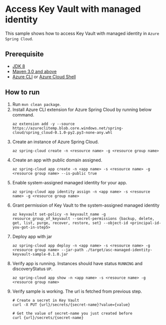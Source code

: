 # Access Key Vault with managed identity

This sample shows how to access Key Vault with managed identity in `Azure Spring Cloud`.

## Prerequisite

* [JDK 8](https://docs.microsoft.com/en-us/azure/java/jdk/java-jdk-install)
* [Maven 3.0 and above](http://maven.apache.org/install.html)
* [Azure CLI](https://docs.microsoft.com/en-us/cli/azure/install-azure-cli?view=azure-cli-latest) or [Azure Cloud Shell](https://docs.microsoft.com/en-us/azure/cloud-shell/overview)

## How to run 

1. Run `mvn clean package`.
2. Install Azure CLI extension for Azure Spring Cloud by running below command.
    ```
    az extension add -y --source https://azureclitemp.blob.core.windows.net/spring-cloud/spring_cloud-0.1.0-py2.py3-none-any.whl
    ```
3. Create an instance of Azure Spring Cloud.
    ```
    az spring-cloud create -n <resource name> -g <resource group name>
    ```
4. Create an app with public domain assigned.
    ```
    az spring-cloud app create -n <app name> -s <resource name> -g <resource group name> --is-public true 
    ```
5. Enable system-assigned managed identity for your app.
   ```
   az spring-cloud app identity assign -n <app name> -s <resource name> -g <resource group name>
   ```
6. Grant permission of Key Vault to the system-assigned managed identity
    ```
    az keyvault set-policy -n keyvault_name -g resource_group_of_keyvault --secret-permissions {backup, delete, get, list, purge, recover, restore, set} --object-id <principal-id-you-got-in-step5>
    ```
7. Deploy app with jar
    ```
    az spring-cloud app deploy -n <app name> -s <resource name> -g <resource group name> --jar-path ./target/asc-managed-identity-keyvault-sample-0.1.0.jar
    ```
8.  Verify app is running. Instances should have status `RUNNING` and discoveryStatus `UP`. 
    ```
    az spring-cloud app show -n <app name> -s <resource name> -g <resource group name>
    ```
9. Verify sample is working. The url is fetched from previous step.
    ```
    # Create a secret in Key Vault
    curl -X PUT {url}/secrets/{secret-name}?value={value}

    # Get the value of secret-name you just created before
    curl {url}/secrets/{secret-name}
    ```
